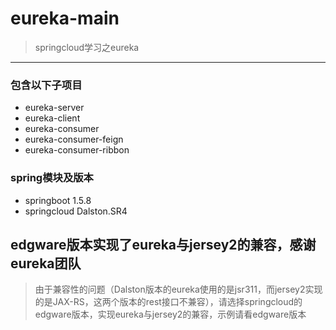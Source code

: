 # eureka-main
> springcloud学习之eureka

---

### 包含以下子项目 ###  
- eureka-server 
- eureka-client
- eureka-consumer
- eureka-consumer-feign
- eureka-consumer-ribbon

### spring模块及版本 ###  
- springboot 1.5.8
- springcloud Dalston.SR4


## edgware版本实现了eureka与jersey2的兼容，感谢eureka团队 ##

>由于兼容性的问题（Dalston版本的eureka使用的是jsr311，而jersey2实现的是JAX-RS，这两个版本的rest接口不兼容），请选择springcloud的edgware版本，实现eureka与jersey2的兼容，示例请看edgware版本